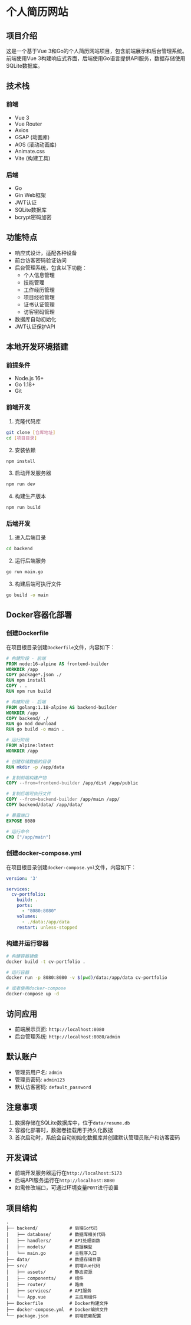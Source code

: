 # 个人简历网站

## 项目介绍
这是一个基于Vue 3和Go的个人简历网站项目，包含前端展示和后台管理系统。前端使用Vue 3构建响应式界面，后端使用Go语言提供API服务，数据存储使用SQLite数据库。

## 技术栈
### 前端
- Vue 3
- Vue Router
- Axios
- GSAP (动画库)
- AOS (滚动动画库)
- Animate.css
- Vite (构建工具)

### 后端
- Go
- Gin Web框架
- JWT认证
- SQLite数据库
- bcrypt密码加密

## 功能特点
- 响应式设计，适配各种设备
- 前台访客密码验证访问
- 后台管理系统，包含以下功能：
  - 个人信息管理
  - 技能管理
  - 工作经历管理
  - 项目经验管理
  - 证书认证管理
  - 访客密码管理
- 数据库自动初始化
- JWT认证保护API

## 本地开发环境搭建

### 前提条件
- Node.js 16+
- Go 1.18+
- Git

### 前端开发
1. 克隆代码库
```bash
git clone [仓库地址]
cd [项目目录]
```

2. 安装依赖
```bash
npm install
```

3. 启动开发服务器
```bash
npm run dev
```

4. 构建生产版本
```bash
npm run build
```

### 后端开发
1. 进入后端目录
```bash
cd backend
```

2. 运行后端服务
```bash
go run main.go
```

3. 构建后端可执行文件
```bash
go build -o main
```

## Docker容器化部署

### 创建Dockerfile
在项目根目录创建`Dockerfile`文件，内容如下：

```dockerfile
# 构建阶段 - 前端
FROM node:16-alpine AS frontend-builder
WORKDIR /app
COPY package*.json ./
RUN npm install
COPY . .
RUN npm run build

# 构建阶段 - 后端
FROM golang:1.18-alpine AS backend-builder
WORKDIR /app
COPY backend/ ./
RUN go mod download
RUN go build -o main .

# 运行阶段
FROM alpine:latest
WORKDIR /app

# 创建存储数据的目录
RUN mkdir -p /app/data

# 复制前端构建产物
COPY --from=frontend-builder /app/dist /app/public

# 复制后端可执行文件
COPY --from=backend-builder /app/main /app/
COPY backend/data/ /app/data/

# 暴露端口
EXPOSE 8080

# 运行命令
CMD ["/app/main"]
```

### 创建docker-compose.yml
在项目根目录创建`docker-compose.yml`文件，内容如下：

```yaml
version: '3'

services:
  cv-portfolio:
    build: .
    ports:
      - "8080:8080"
    volumes:
      - ./data:/app/data
    restart: unless-stopped
```

### 构建并运行容器
```bash
# 构建容器镜像
docker build -t cv-portfolio .

# 运行容器
docker run -p 8080:8080 -v $(pwd)/data:/app/data cv-portfolio

# 或者使用docker-compose
docker-compose up -d
```

## 访问应用
- 前端展示页面: `http://localhost:8080`
- 后台管理系统: `http://localhost:8080/admin`

## 默认账户
- 管理员用户名: `admin`
- 管理员密码: `admin123`
- 默认访客密码: `default_password`

## 注意事项
1. 数据存储在SQLite数据库中，位于`data/resume.db`
2. 容器化部署时，数据卷挂载用于持久化数据
3. 首次启动时，系统会自动初始化数据库并创建默认管理员账户和访客密码

## 开发调试
- 前端开发服务器运行在`http://localhost:5173`
- 后端API服务运行在`http://localhost:8080`
- 如需修改端口，可通过环境变量`PORT`进行设置

## 项目结构
```
.
├── backend/            # 后端Go代码
│   ├── database/       # 数据库相关代码
│   ├── handlers/       # API处理函数
│   ├── models/         # 数据模型
│   └── main.go         # 主程序入口
├── data/               # 数据存储目录
├── src/                # 前端Vue代码
│   ├── assets/         # 静态资源
│   ├── components/     # 组件
│   ├── router/         # 路由
│   ├── services/       # API服务
│   └── App.vue         # 主应用组件
├── Dockerfile          # Docker构建文件
├── docker-compose.yml  # Docker编排文件
└── package.json        # 前端依赖配置
``` 